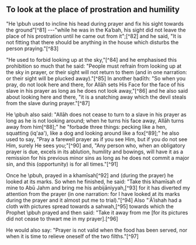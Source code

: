 

## To look at the place of prostration and humility

"He \pbuh used to incline his head during prayer and fix his sight towards the ground"[^81] ---"while he was in the Kaʿbah, his sight did not leave the place of his prostration until he came out from it";[^82] and he said, "It is not fitting that there should be anything in the house which disturbs the person praying."[^83]

"He used to forbid looking up at the sky,"[^84] and he emphasised this prohibition so much that he said: "People must refrain from looking up at the sky in prayer, or their sight will not return to them (and in one narration: or their sight will be plucked away)."[^85] In another ḥadīth: "So when you pray, do not look here and there, for Allāh sets His Face for the face of his slave in his prayer as long as he does not look away,"[^86] and he also said about looking here and there, "it is a snatching away which the devil steals from the slave during prayer."[^87]

<!-- TODO  iq'aa' -->

He \pbuh also said: "Allāh does not cease to turn to a slave in his prayer as long as he is not looking around; when he turns his face away, Allāh turns away from him[^88];" he "forbade three things: pecking like a hen, squatting (iq'aa'), like a dog and looking around like a fox[^89];" he also used to say, "Pray a farewell prayer as if you see Him, but if you do not see Him, surely He sees you;"[^90] and, "Any person who, when an obligatory prayer is due, excels in its ablution, humility and bowings, will have it as a remission for his previous minor sins as long as he does not commit a major sin, and this (opportunity) is for all times."[^91]

<!-- TODO double check the following -->

Once he \pbuh, prayed in a khamīsah[^92] and (during the prayer) he looked at its marks. So when he finished, he said: "Take this khamīsah of mine to Abū Jahm and bring me his anbijāniyyah,[^93] for it has diverted my attention from the prayer (in one narration: for I have looked at its marks during the prayer and it almost put me to trial)."[^94] Also "ʿĀʾishah had a cloth with pictures spread towards a sahwah,[^95] towards which the Prophet \pbuh prayed and then said: "Take it away from me [for its pictures did not cease to thwart me in my prayer].[^96]

He would also say: "Prayer is not valid when the food has been served, nor when it is time to relieve oneself of the two filths."[^97]

